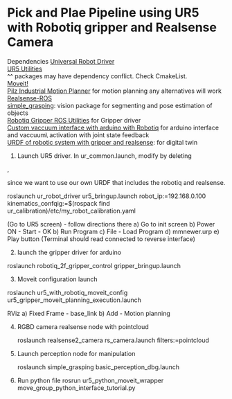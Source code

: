 # Pick and Plae Pipeline using  UR5 with Robotiq gripper and Realsense Camera


Dependencies
[Universal Robot Driver](https://github.com/UniversalRobots/Universal_Robots_ROS_Driver)\
[UR5 Utilities](https://github.com/nLinkAS/fmauch_universal_robot)\
^^ packages may have dependency conflict. Check CmakeList.\
[Moveit!](https://github.com/ros-planning/moveit)\
[Pilz Industrial Motion Planner](https://github.com/PilzDE/pilz_industrial_motion) for motion planning any alternatives will work\
[Realsense-ROS](https://github.com/IntelRealSense/realsense-ros)\
[simple_grasping](https://github.com/mikeferguson/simple_grasping): vision package for segmenting and pose estimation of objects\
[Robotiq Gripper ROS Utilities](https://github.com/ros-industrial/robotiq) for Gripper driver\
[Custom vaccuum interface with arduino with Robotiq](https://github.com/RROS-Lab/Hybrid-Granular-Jammer-Gripper-Driver) for arduino interface and vaccuum\ activation with joint state feedback\
[URDF of robotic system with gripper and realsense](https://github.com/RROS-Lab/UR5_with_Robotiq_Gripper_and_Realsense): for digital twin


1. Launch UR5 driver.
In ur_common.launch, modify by deleting 

<!-- Convert joint states to /tf tranforms -->
<node name="robot_state_publisher" pkg="robot_state_publisher" type="robot_state_publisher"/>,
  
since we want to use our own URDF that includes the robotiq and realsense.

roslaunch ur_robot_driver ur5_bringup.launch robot_ip:=192.168.0.100   kinematics_confqig:=$(rospack find ur_calibration)/etc/my_robot_calibration.yaml

(Go to UR5 screen) - follow directions there
a) Go to init screen
b) Power ON - Start - OK
b) Run Program
c) File - Load Program
d) mmnewer.urp
e) Play button (Terminal should read connected to reverse interface)
  
  
2. launch the gripper driver for arduino

roslaunch robotiq_2f_gripper_control gripper_bringup.launch

  
3. Moveit configuration launch

roslaunch ur5_with_robotiq_moveit_config ur5_gripper_moveit_planning_execution.launch 


RViz 
a) Fixed Frame - base_link
b) Add - Motion planning



4. RGBD camera realsense node with pointcloud

    roslaunch realsense2_camera rs_camera.launch filters:=pointcloud

5. Launch perception node for manipulation

    roslaunch simple_grasping basic_perception_dbg.launch 

6. Run python file
  rosrun ur5_python_moveit_wrapper move_group_python_interface_tutorial.py
  

